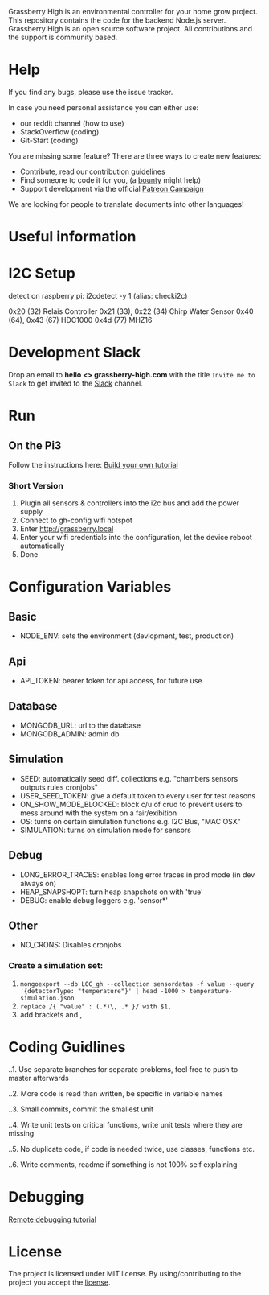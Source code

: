 Grassberry High is an environmental controller for your home grow project. This repository contains the code for the backend Node.js server. Grassberry High is an open source software project. All contributions and the support is community based.

# Help
If you find any bugs, please use the issue tracker. 

In case you need personal assistance you can either use:
- our reddit channel (how to use)
- StackOverflow (coding)
- Git-Start (coding)

You are missing some feature? There are three ways to create new features:

- Contribute, read our [contribution guidelines](./contributing.md)
- Find someone to code it for you, (a [bounty](https://www.bountysource.com/) might help)
- Support development via the official [Patreon Campaign](https://www.patreon.com/grassberry)

We are looking for people to translate documents into other languages!

# Useful information 

# I2C Setup
detect on raspberry pi:
i2cdetect -y 1 (alias: checki2c)

0x20 (32) Relais Controller
0x21 (33), 0x22 (34) Chirp Water Sensor
0x40 (64), 0x43 (67) HDC1000
0x4d (77) MHZ16

# Development Slack

Drop an email to **hello \<\> grassberry-high.com** with the title `Invite me to Slack`
to get invited to the [Slack](https://grassberryhigh.slack.com/) channel.

# Run

## On the Pi3
Follow the instructions here:
[Build your own tutorial](http://blog.grassberry-high.com/build-your-own-grassberry-high/)

### Short Version

1. Plugin all sensors & controllers into the i2c bus and add the power supply
2. Connect to gh-config wifi hotspot
3. Enter http://grassberry.local
3. Enter your wifi credentials into the configuration, let the device reboot automatically
4. Done

# Configuration  Variables

## Basic

- NODE_ENV: sets the environment (devlopment, test, production)

## Api

- API_TOKEN: bearer token for api access, for future use

## Database

- MONGODB_URL: url to the database
- MONGODB_ADMIN: admin db

## Simulation

- SEED: automatically seed diff. collections e.g. "chambers sensors outputs rules cronjobs"
- USER_SEED_TOKEN: give a default token to every user for test reasons
- ON_SHOW_MODE_BLOCKED: block c/u of crud to prevent users to mess around with the system on a fair/exibition
- OS: turns on certain simulation functions e.g. I2C Bus, "MAC OSX"
- SIMULATION: turns on simulation mode for sensors

## Debug

- LONG_ERROR_TRACES: enables long error traces in prod mode (in dev always on)
- HEAP_SNAPSHOPT: turn heap snapshots on with 'true'
- DEBUG: enable debug loggers e.g. 'sensor*'

## Other

- NO_CRONS: Disables cronjobs

### Create a simulation set:

1. `mongoexport --db LOC_gh --collection sensordatas -f value --query '{detectorType: "temperature"}' | head -1000 > temperature-simulation.json`
2. `replace /{ "value" : (.*)\, .* }/ with $1,`
3. add brackets and ,


# Coding Guidlines

..1. Use separate branches for separate problems, feel free to push to master afterwards

..2. More code is read than written, be specific in variable names

..3. Small commits, commit the smallest unit

..4. Write unit tests on critical functions, write unit tests where they are missing

..5. No duplicate code, if code is needed twice, use classes, functions etc.

..6. Write comments, readme if something is not 100% self explaining

# Debugging
[Remote debugging tutorial](docs/debug.md)

# License
The project is licensed under MIT license.
By using/contributing to the project you accept the [license](https://github.com/360disrupt/grassberry-high/blob/master/LICENSE).

